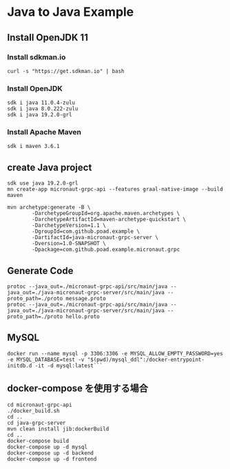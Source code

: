 # Java to Java Example

## Install OpenJDK 11

### Install sdkman.io
```$bash
curl -s "https://get.sdkman.io" | bash
```

### Install OpenJDK
```$bash
sdk i java 11.0.4-zulu
sdk i java 8.0.222-zulu
sdk i java 19.2.0-grl
```

### Install Apache Maven
```$bash
sdk i maven 3.6.1
```

## create Java project
```$bash
sdk use java 19.2.0-grl
mn create-app micronaut-grpc-api --features graal-native-image --build maven

mvn archetype:generate -B \
        -DarchetypeGroupId=org.apache.maven.archetypes \
        -DarchetypeArtifactId=maven-archetype-quickstart \
        -DarchetypeVersion=1.1 \
        -DgroupId=com.github.poad.example \
        -DartifactId=java-micronaut-grpc-server \
        -Dversion=1.0-SNAPSHOT \
        -Dpackage=com.github.poad.example.micronaut.grpc
```

## Generate Code

```$bash
protoc --java_out=./micronaut-grpc-api/src/main/java --java_out=./java-micronaut-grpc-server/src/main/java --proto_path=./proto message.proto
protoc --java_out=./micronaut-grpc-api/src/main/java --java_out=./java-micronaut-grpc-server/src/main/java --proto_path=./proto hello.proto
```

## MySQL

```$bash
docker run --name mysql -p 3306:3306 -e MYSQL_ALLOW_EMPTY_PASSWORD=yes -e MYSQL_DATABASE=test -v "$(pwd)/mysql_ddl":/docker-entrypoint-initdb.d -it -d mysql:latest```
```

## docker-compose を使用する場合

```$bash
cd micronaut-grpc-api
./docker_build.sh
cd ..
cd java-grpc-server
mvn clean install jib:dockerBuild
cd ..
docker-compose build
docker-compose up -d mysql
docker-compose up -d backend
docker-compose up -d frontend
```